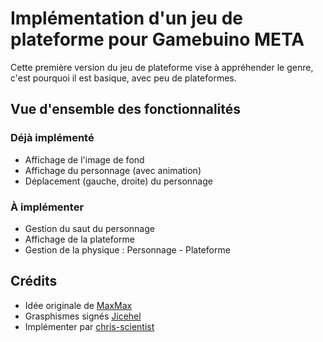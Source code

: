 
# Implémentation d'un jeu de plateforme pour Gamebuino META

Cette première version du jeu de plateforme vise à appréhender le genre, c'est pourquoi il est basique, avec peu de plateformes.

## Vue d'ensemble des fonctionnalités

### Déjà implémenté

* Affichage de l'image de fond
* Affichage du personnage (avec animation)
* Déplacement (gauche, droite) du personnage

### À implémenter

* Gestion du saut du personnage
* Affichage de la plateforme
* Gestion de la physique : Personnage - Plateforme

## Crédits

* Idée originale de [MaxMax](https://gamebuino.com/fr/@Max)
* Grasphismes signés [Jicehel](https://gamebuino.com/fr/@jicehel)
* Implémenter par [chris-scientist](https://gamebuino.com/fr/@chris-scientist)
